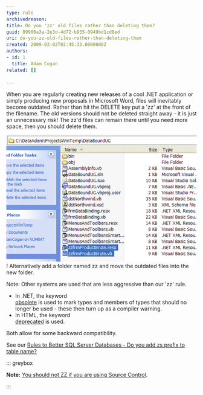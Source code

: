 ```yaml
---
type: rule
archivedreason: 
title: Do you 'zz' old files rather than deleting them?
guid: 89900a3a-2e3d-4d72-b935-0949bd1cd8ed
uri: do-you-zz-old-files-rather-than-deleting-them
created: 2009-03-02T02:45:33.0000000Z
authors:
- id: 1
  title: Adam Cogan
related: []

---
```


When you are regularly creating new releases of a cool .NET application or simply producing new proposals in Microsoft Word, files will inevitably become outdated. Rather than hit the DELETE key put a 'zz' at the front of the filename. The old versions should not be deleted straight away - it is just an unnecessary risk! The zz'd files can remain there until you need more space, then you should delete them. 
<!--endintro-->

!['ZZ' your files rather than deleting them](ObseleteOldFilesAggressively.gif)! 
Alternatively add a folder named zz and move the outdated files into the new folder.

Note: Other systems are used that are less aggressive than our 'zz' rule.

* In .NET, the keyword <br>      [obsolete](https://msdn.microsoft.com/en-us/library/22kk2b44%28v=vs.90%29.aspx) 
 is used to mark types and members of types that should no longer be used - these then turn up as a compiler warning.
* In HTML, the keyword <br>      [deprecated](http://www.ssw.com.au/ssw/Redirect/Deprecated.htm) 
 is used.


Both allow for some backward compatibility.

See our     [Rules to Better SQL Server Databases - Do you add zs prefix to table name?](http://www.ssw.com.au/ssw/Standards/Rules/RulesToBetterSQLServerDatabases.aspx#ZSPrefix)


::: greybox

**Note:** [You should not ZZ if you are using Source Control](/do-you-know-zz-ed-files-must-not-exist-in-source-control).

:::
